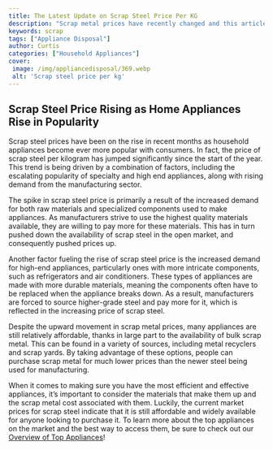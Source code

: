 ```yaml
---
title: The Latest Update on Scrap Steel Price Per KG
description: "Scrap metal prices have recently changed and this article will provide an up-to-date overview and analysis of scrap steel price per KG Find out how much is the current market rate and how it has impacted the scrap steel industry"
keywords: scrap
tags: ["Appliance Disposal"]
author: Curtis
categories: ["Household Appliances"]
cover: 
 image: /img/appliancedisposal/369.webp
 alt: 'Scrap steel price per kg'
---
```

## Scrap Steel Price Rising as Home Appliances Rise in Popularity

Scrap steel prices have been on the rise in recent months as household appliances become ever more popular with consumers. In fact, the price of scrap steel per kilogram has jumped significantly since the start of the year. This trend is being driven by a combination of factors, including the escalating popularity of specialty and high end appliances, along with rising demand from the manufacturing sector. 

The spike in scrap steel price is primarily a result of the increased demand for both raw materials and specialized components used to make appliances. As manufacturers strive to use the highest quality materials available, they are willing to pay more for these materials. This has in turn pushed down the availability of scrap steel in the open market, and consequently pushed prices up.

Another factor fueling the rise of scrap steel price is the increased demand for high-end appliances, particularly ones with more intricate components, such as refrigerators and air conditioners. These types of appliances are made with more durable materials, meaning the components often have to be replaced when the appliance breaks down. As a result, manufacturers are forced to source higher-grade steel and pay more for it, which is reflected in the increasing price of scrap steel. 

Despite the upward movement in scrap metal prices, many appliances are still relatively affordable, thanks in large part to the availability of bulk scrap metal. This can be found in a variety of sources, including metal recyclers and scrap yards. By taking advantage of these options, people can purchase scrap metal for much lower prices than the newer steel being used for manufacturing. 

When it comes to making sure you have the most efficient and effective appliances, it’s important to consider the materials that make them up and the scrap metal cost associated with them. Luckily, the current market prices for scrap steel indicate that it is still affordable and widely available for anyone looking to purchase it. To learn more about the top appliances on the market and the best way to access them, be sure to check out our [Overview of Top Appliances](./pages/appliance-overview)!
